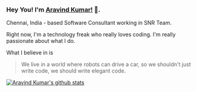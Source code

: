 ### Hey You! I'm [Aravind Kumar!](http://donofden.com) 👋.

<!--
**aravindkumaremis/aravindkumaremis** is a ✨ _special_ ✨ repository because its `README.md` (this file) appears on your GitHub profile.

Here are some ideas to get you started:

- 🔭 I’m currently working on ...
- 🌱 I’m currently learning ...
- 👯 I’m looking to collaborate on ...
- 🤔 I’m looking for help with ...
- 💬 Ask me about ...
- 📫 How to reach me: ...
- 😄 Pronouns: ...
- ⚡ Fun fact: ...
-->

Chennai, India - based Software Consultant working in SNR Team.

Right now, I'm a technology freak who really loves coding. I'm really passionate about what I do.

What I believe in is
> We live in a world where robots can drive a car, so we shouldn't just write code, we should write elegant code.

[![Aravind Kumar's github stats](https://github-readme-stats.vercel.app/api?username=aravindkumaremis&count_private=true&show_icons=true&theme=radical&hide_rank=false)](https://github.com/aravindkumaremis/github-readme-stats)
